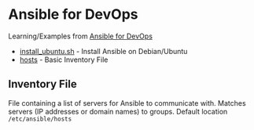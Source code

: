 # Ansible for DevOps
Learning/Examples from [Ansible for DevOps](https://www.ansiblefordevops.com/)

* [install_ubuntu.sh](./install_ubuntu.sh) - Install Ansible on Debian/Ubuntu
* [hosts](./hosts) - Basic Inventory File

## Inventory File
File containing a list of servers for Ansible to communicate with. Matches servers (IP addresses or domain names) to groups. Default location `/etc/ansible/hosts`
